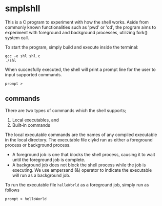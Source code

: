 # smplshll
This is a C program to experiment with how the shell works.
Aside from commonly known functionalities such as 'pwd' or 'cd', the program aims to experiment with
foreground and background processes, utilizing fork() system call.

To start the program, simply build and execute inside the terminal:
```
gcc -o shl shl.c
./shl
```

When succesfully executed, the shell will print a prompt line for the user to input supported commands.
```
prompt > 
```

## commands
There are two types of commands which the shell supports;
1. Local executables, and
2. Built-in commands

The local executable commands are the names of any compiled executable in the local directory.
The executable file ciykd run as either a foreground process or background process.
* A foreground job is one that blocks the shell process, causing it to wait until the foreground job is complete.
* A background job does not block the shell process while the job is executing. We use ampersand (&) operator to indicate the executable will run as a background job.

To run the executable file `helloWorld` as a foreground job, simply run as follows
```
prompt > helloWorld
```
